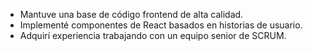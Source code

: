 * Mantuve una base de código frontend de alta calidad.
* Implementé componentes de React basados en historias de usuario.
* Adquirí experiencia trabajando con un equipo senior de SCRUM.